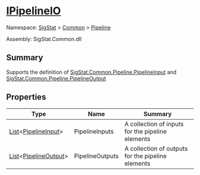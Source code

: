 # [IPipelineIO](./IPipelineIO.md)

Namespace: [SigStat]() > [Common](./../README.md) > [Pipeline](./README.md)

Assembly: SigStat.Common.dll

## Summary
Supports the definition of [SigStat.Common.Pipeline.PipelineInput](https://github.com/hargitomi97/sigstat/tree/develop/docs/md/SigStat/Common/Pipeline/PipelineInput) and [SigStat.Common.Pipeline.PipelineOutput](https://github.com/hargitomi97/sigstat/tree/develop/docs/md/SigStat/Common/Pipeline/PipelineOutput)

## Properties

| Type | Name | Summary | 
| --- | --- | --- | 
| [List](https://docs.microsoft.com/en-us/dotnet/api/System.Collections.Generic.List-1)\<[PipelineInput](./PipelineInput.md)> | PipelineInputs | A collection of inputs for the pipeline elements | 
| [List](https://docs.microsoft.com/en-us/dotnet/api/System.Collections.Generic.List-1)\<[PipelineOutput](./PipelineOutput.md)> | PipelineOutputs | A collection of outputs for the pipeline elements | 



